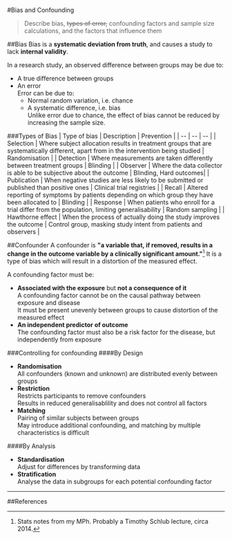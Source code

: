 #Bias and Confounding
> Describe bias, ~~types of error,~~ confounding factors and sample size calculations, and the factors that influence them

##Bias
Bias is a **systematic deviation from truth**, and causes a study to lack **internal validity**.

In a research study, an observed difference between groups may be due to:
* A true difference between groups
* An error  
Error can be due to:
  * Normal random variation, i.e. chance
  * A systematic difference, i.e. bias  
  Unlike error due to chance, the effect of bias cannot be reduced by increasing the sample size. 

###Types of Bias
| Type of bias | Description | Prevention |
| -- | -- | -- |
| Selection | Where subject allocation results in treatment groups that are systematically different, apart from in the intervention being studied | Randomisation |
| Detection | Where measurements are taken differently between treatment groups | Blinding |
| Observer | Where the data collector is able to be subjective about the outcome | Blinding, Hard outcomes|
| Publication | When negative studies are less likely to be submitted or published than positive ones | Clinical trial registries |
| Recall | Altered reporting of symptoms by patients depending on which group they have been allocated to | Blinding |
| Response | When patients who enroll for a trial differ from the population, limiting generalisability | Random sampling |
| Hawthorne effect | When the process of actually doing the study improves the outcome | Control group, masking study intent from patients and observers |

##Confounder
A confounder is **"a variable that, if removed, results in a change in the outcome variable by a clinically significant amount."**[^3] It is a type of bias which will result in a distortion of the measured effect.

A confounding factor must be:
* **Associated with the exposure** but **not a consequence of it**  
  A confounding factor cannot be on the causal pathway between exposure and disease  
  It must be present unevenly between groups to cause distortion of the measured effect
* **An independent predictor of outcome**  
  The confounding factor must also be a risk factor for the disease, but independently from exposure


###Controlling for confounding
####By Design
* **Randomisation**  
  All confounders (known and unknown) are distributed evenly between groups
* **Restriction**  
  Restricts participants to remove confounders  
  Results in reduced generalisablility and does not control all factors
* **Matching**  
  Pairing of similar subjects between groups  
  May introduce additional confounding, and matching by multiple characteristics is difficult

####By Analysis
* **Standardisation**  
  Adjust for differences by transforming data
* **Stratification**  
  Analyse the data in subgroups for each potential confounding factor
---

##References  
 [^1]: Sackett, D. L. (1979). Bias in analytic research. Journal of Chronic Diseases 32 (1–2): 51–63.  
[^2]: PS Myles, T Gin. Statistical methods for anaesthesia and intensive care. 1st ed. Oxford: Butterworth-Heinemann, 2001.   
[^3]: Stats notes from my MPh. Probably a Timothy Schlub lecture, circa 2014.